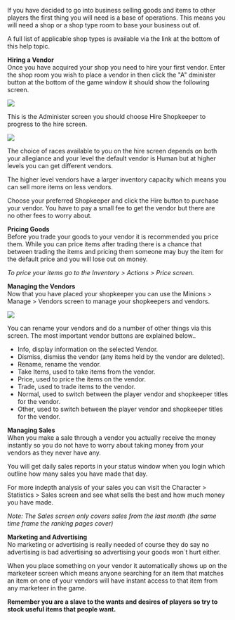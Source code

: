 ---
---
If you have decided to go into business selling goods and items to other players the first thing you will need is a base of operations. This means you will need a shop or a shop type room to base your business out of.

A full list of applicable shop types is available via the link at the bottom of this help topic.

**Hiring a Vendor**  
Once you have acquired your shop you need to hire your first vendor. Enter the shop room you wish to place a vendor in then click the "A" dminister button at the bottom of the game window it should show the following screen.

[![](https://lohcdn.com/images/t_shopkeeper.jpg)](https://lohcdn.com/images/shopkeeper.jpg)

This is the Administer screen you should choose Hire Shopkeeper to progress to the hire screen.

[![](https://lohcdn.com/images/t_hireshopkeeper.jpg)](https://lohcdn.com/images/hireshopkeeper.jpg)

The choice of races available to you on the hire screen depends on both your allegiance and your level the default vendor is Human but at higher levels you can get different vendors.

The higher level vendors have a larger inventory capacity which means you can sell more items on less vendors.

Choose your preferred Shopkeeper and click the Hire button to purchase your vendor. You have to pay a small fee to get the vendor but there are no other fees to worry about.

**Pricing Goods**  
Before you trade your goods to your vendor it is recommended you price them. While you can price items after trading there is a chance that between trading the items and pricing them someone may buy the item for the default price and you will lose out on money.

_To price your items go to the Inventory > Actions > Price screen._

**Managing the Vendors**  
Now that you have placed your shopkeeper you can use the Minions > Manage > Vendors screen to manage your shopkeepers and vendors.

[![](https://lohcdn.com/images/t_manageshopkeeper.jpg)](https://lohcdn.com/images/hireshopkeeper.jpg)

You can rename your vendors and do a number of other things via this screen. The most important vendor buttons are explained below..

*   Info, display information on the selected Vendor.
*   Dismiss, dismiss the vendor (any items held by the vendor are deleted).
*   Rename, rename the vendor.
*   Take Items, used to take items from the vendor.
*   Price, used to price the items on the vendor.
*   Trade, used to trade items to the vendor.
*   Normal, used to switch between the player vendor and shopkeeper titles for the vendor.
*   Other, used to switch between the player vendor and shopkeeper titles for the vendor.

**Managing Sales**  
When you make a sale through a vendor you actually receive the money instantly so you do not have to worry about taking money from your vendors as they never have any.

You will get daily sales reports in your status window when you login which outline how many sales you have made that day.

For more indepth analysis of your sales you can visit the Character > Statistics > Sales screen and see what sells the best and how much money you have made.

_Note: The Sales screen only covers sales from the last month (the same time frame the ranking pages cover)_

**Marketing and Advertising**  
No marketing or advertising is really needed of course they do say no advertising is bad advertising so advertising your goods won\`t hurt either.

When you place something on your vendor it automatically shows up on the marketeer screen which means anyone searching for an item that matches an item on one of your vendors will have instant access to that item from any marketeer in the game.

**Remember you are a slave to the wants and desires of players so try to stock useful items that people want.**